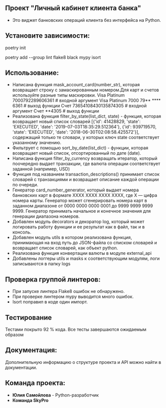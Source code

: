 ## Проект "Личный кабинет клиента банка"

+ Это виджет банковских операций клиента без интерфейса на Python. 

## Установите зависимости:
poetry init

poetry add --group lint flake8 black mypy isort 

## Использование:
+ Написана функция mask_account_card(number_str), которая возвращает строку с замаскированным номером.Для карт и счетов используйте разные типы маскировки.
Visa Platinum 7000792289606361 # входной аргумент Visa Platinum 7000 79** **** 6361 # выход функции
Счет 73654108430135874305 # входной аргумент Счет **4305 # выход функции
+ Реализована функция filter_by_state(list_dict, state) - функция, которая возвращает новый список словарей [{'id': 41428829, 'state': 'EXECUTED', 'date': '2019-07-03T18:35:29.512364'}, {'id': 939719570, 'state': 'EXECUTED', 'date': '2018-06-30T02:08:58.425572'}], содержащий только те словари, у которых ключ state соответствует указанному значению.
+ Фильтрует с помощью sort_by_date(list_dict) - функции, которая возвращает новый список, отсортированный по дате (date).
+ Написана функция filter_by_currency возвращать итератор, который поочередно выдает транзакции, где валюта операции соответствует заданной (например, USD) 
+ Функция под названием transaction_descriptions() принимает список словарей с транзакциями и возвращает описание каждой операции по очереди.
+ Генератор card_number_generator, который выдает номера банковских карт в формате XXXX XXXX XXXX XXXX, где X — цифра номера карты. Генератор может сгенерировать номера карт в заданном диапазоне от 0000 0000 0000 0001 до 9999 9999 9999 9999. Генератор принимать начальное и конечное значения для генерации диапазона номеров.
+ Добавлен модуль decorators и декоратор log, который может логировать работу функции и ее результат как в файл, так и в консоль.
+ Добавлен модуль utils в котором реализована функция, принимающая на вход путь до JSON-файла со списком словарей и возвращает список словарей,
    как объект python. 
+ Реализована функция конвертации валюты в модуле external_api
+ Добавлены логгеры utils и masks к соответствующим модулям, логи записываются в папку logs

## Проверка группой линтеров:
* При запуске линтера Flake8 ошибок не обнаружено.
* При проверке линтером mypy выводится много ошибок.
* Isort поправил в коде один импорт.

## Тестирование
Тестами покрыто 92 % кода. Все тесты завершаются ожидаемым образом

## Документация:
Дополнительную информацию о структуре проекта и API можно найти в документации.

## Команда проекта:
+ **Юлия Самойлова** - Python-разработчик 
+ **Команда SkyPro**

